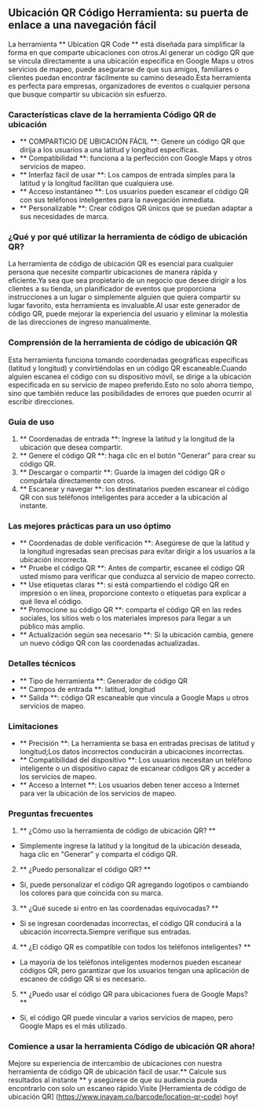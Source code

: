 ## Ubicación QR Código Herramienta: su puerta de enlace a una navegación fácil

La herramienta ** Ubication QR Code ** está diseñada para simplificar la forma en que comparte ubicaciones con otros.Al generar un código QR que se vincula directamente a una ubicación específica en Google Maps u otros servicios de mapeo, puede asegurarse de que sus amigos, familiares o clientes puedan encontrar fácilmente su camino deseado.Esta herramienta es perfecta para empresas, organizadores de eventos o cualquier persona que busque compartir su ubicación sin esfuerzo.

### Características clave de la herramienta Código QR de ubicación

- ** COMPARTICIO DE UBICACIÓN FÁCIL **: Genere un código QR que dirija a los usuarios a una latitud y longitud específicas.
- ** Compatibilidad **: funciona a la perfección con Google Maps y otros servicios de mapeo.
- ** Interfaz fácil de usar **: Los campos de entrada simples para la latitud y la longitud facilitan que cualquiera use.
- ** Acceso instantáneo **: Los usuarios pueden escanear el código QR con sus teléfonos inteligentes para la navegación inmediata.
- ** Personalizable **: Crear códigos QR únicos que se puedan adaptar a sus necesidades de marca.

### ¿Qué y por qué utilizar la herramienta de código de ubicación QR?

La herramienta de código de ubicación QR es esencial para cualquier persona que necesite compartir ubicaciones de manera rápida y eficiente.Ya sea que sea propietario de un negocio que desee dirigir a los clientes a su tienda, un planificador de eventos que proporciona instrucciones a un lugar o simplemente alguien que quiera compartir su lugar favorito, esta herramienta es invaluable.Al usar este generador de código QR, puede mejorar la experiencia del usuario y eliminar la molestia de las direcciones de ingreso manualmente.

### Comprensión de la herramienta de código de ubicación QR

Esta herramienta funciona tomando coordenadas geográficas específicas (latitud y longitud) y convirtiéndolas en un código QR escaneable.Cuando alguien escanea el código con su dispositivo móvil, se dirige a la ubicación especificada en su servicio de mapeo preferido.Esto no solo ahorra tiempo, sino que también reduce las posibilidades de errores que pueden ocurrir al escribir direcciones.

### Guía de uso

1. ** Coordenadas de entrada **: Ingrese la latitud y la longitud de la ubicación que desea compartir.
2. ** Genere el código QR **: haga clic en el botón "Generar" para crear su código QR.
3. ** Descargar o compartir **: Guarde la imagen del código QR o compártala directamente con otros.
4. ** Escanear y navegar **: los destinatarios pueden escanear el código QR con sus teléfonos inteligentes para acceder a la ubicación al instante.

### Las mejores prácticas para un uso óptimo

- ** Coordenadas de doble verificación **: Asegúrese de que la latitud y la longitud ingresadas sean precisas para evitar dirigir a los usuarios a la ubicación incorrecta.
- ** Pruebe el código QR **: Antes de compartir, escanee el código QR usted mismo para verificar que conduzca al servicio de mapeo correcto.
- ** Use etiquetas claras **: si está compartiendo el código QR en impresión o en línea, proporcione contexto o etiquetas para explicar a qué lleva el código.
- ** Promocione su código QR **: comparta el código QR en las redes sociales, los sitios web o los materiales impresos para llegar a un público más amplio.
- ** Actualización según sea necesario **: Si la ubicación cambia, genere un nuevo código QR con las coordenadas actualizadas.

### Detalles técnicos

- ** Tipo de herramienta **: Generador de código QR
- ** Campos de entrada **: latitud, longitud
- ** Salida **: código QR escaneable que vincula a Google Maps u otros servicios de mapeo.

### Limitaciones

- ** Precisión **: La herramienta se basa en entradas precisas de latitud y longitud;Los datos incorrectos conducirán a ubicaciones incorrectas.
- ** Compatibilidad del dispositivo **: Los usuarios necesitan un teléfono inteligente o un dispositivo capaz de escanear códigos QR y acceder a los servicios de mapeo.
- ** Acceso a Internet **: Los usuarios deben tener acceso a Internet para ver la ubicación de los servicios de mapeo.

### Preguntas frecuentes

1. ** ¿Cómo uso la herramienta de código de ubicación QR? **
- Simplemente ingrese la latitud y la longitud de la ubicación deseada, haga clic en "Generar" y comparta el código QR.

2. ** ¿Puedo personalizar el código QR? **
- Sí, puede personalizar el código QR agregando logotipos o cambiando los colores para que coincida con su marca.

3. ** ¿Qué sucede si entro en las coordenadas equivocadas? **
- Si se ingresan coordenadas incorrectas, el código QR conducirá a la ubicación incorrecta.Siempre verifique sus entradas.

4. ** ¿El código QR es compatible con todos los teléfonos inteligentes? **
- La mayoría de los teléfonos inteligentes modernos pueden escanear códigos QR, pero garantizar que los usuarios tengan una aplicación de escaneo de código QR si es necesario.

5. ** ¿Puedo usar el código QR para ubicaciones fuera de Google Maps? **
- Sí, el código QR puede vincular a varios servicios de mapeo, pero Google Maps es el más utilizado.

### Comience a usar la herramienta Código de ubicación QR ahora!

Mejore su experiencia de intercambio de ubicaciones con nuestra herramienta de código QR de ubicación fácil de usar.** Calcule sus resultados al instante ** y asegúrese de que su audiencia pueda encontrarlo con solo un escaneo rápido.Visite [Herramienta de código de ubicación QR] (https://www.inayam.co/barcode/location-qr-code) hoy!